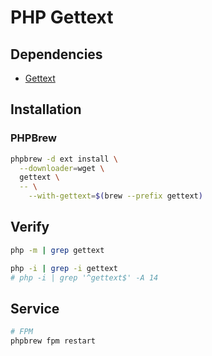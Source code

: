 # PHP Gettext

## Dependencies

- [Gettext](/gettext.md)

## Installation

### PHPBrew

<!-- ```sh
sudo find / -name libintl.h
``` -->

```sh
phpbrew -d ext install \
  --downloader=wget \
  gettext \
  -- \
    --with-gettext=$(brew --prefix gettext)
```

## Verify

```sh
php -m | grep gettext
```

```sh
php -i | grep -i gettext
# php -i | grep '^gettext$' -A 14
```

## Service

```sh
# FPM
phpbrew fpm restart
```
